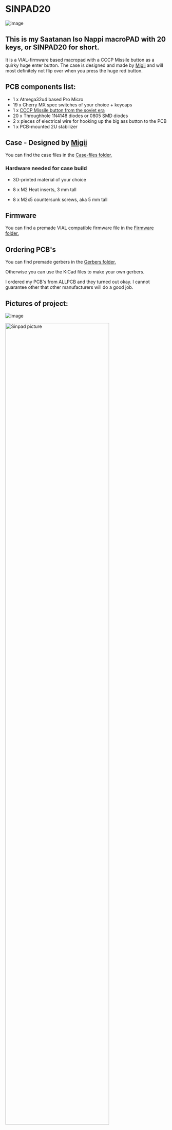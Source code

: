 # SINPAD20

![image](https://user-images.githubusercontent.com/64993772/192714025-c8248569-1eef-404d-a5f0-623955bbb80e.png)


## This is my Saatanan Iso Nappi macroPAD with 20 keys, or SINPAD20 for short. 

It is a VIAL-firmware based macropad with a CCCP Missile button as a quirky huge enter button.
The case is designed and made by [Migii](https://github.com/mkylama) and will most definitely not flip over when you press the huge red button.


## PCB components list:
- 1 x Atmega32u4 based Pro Micro
- 19 x Cherry MX spec switches of your choice + keycaps
- 1 x [CCCP Missile button from the soviet era](https://www.varusteleka.com/en/product/soviet-big-missile-button-switch-surplus/66511)
- 20 x Throughhole 1N4148 diodes or 0805 SMD diodes
- 2 x pieces of electrical wire for hooking up the big ass button to the PCB
- 1 x PCB-mounted 2U stabilizer

## Case - Designed by [Migii](https://github.com/mkylama)
You can find the case files in the [Case-files folder.](https://github.com/CountKeepo/sinpad20/tree/main/Case-files)

### Hardware needed for case build

- 3D-printed material of your choice

- 8 x M2 Heat inserts, 3 mm tall

- 8 x M2x5 countersunk screws, aka 5 mm tall

## Firmware
You can find a premade VIAL compatible firmware file in the [Firmware folder.](https://github.com/CountKeepo/sinpad20/tree/main/Firmware)

## Ordering PCB's
You can find premade gerbers in the [Gerbers folder.](https://github.com/CountKeepo/SIN-pad/tree/main/Sinpad%20Gerbers)  

Otherwise you can use the KiCad files to make your own gerbers.

I ordered my PCB's from ALLPCB and they turned out okay. I cannot guarantee other that other manufacturers will do a good job. 

## Pictures of project:

![image](https://user-images.githubusercontent.com/64993772/203874979-b27c7da6-2416-4ef6-988f-c9fed3675cf8.png)

<img src="https://github.com/CountKeepo/SIN-pad/blob/main/sinpad.png" alt="Sinpad picture" width="80%"/>
